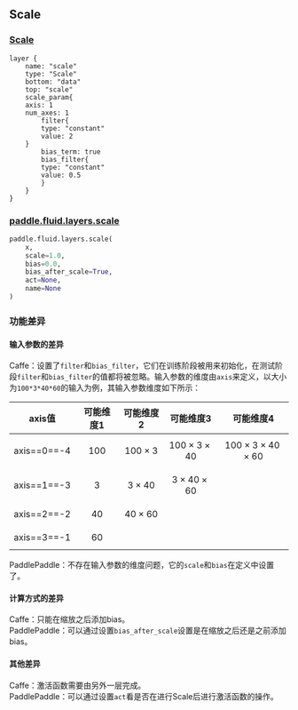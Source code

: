 ## Scale


### [Scale](http://caffe.berkeleyvision.org/tutorial/layers/scale.html)
```
layer {
    name: "scale"
    type: "Scale"
    bottom: "data"
    top: "scale"
    scale_param{
	axis: 1
	num_axes: 1
        filter{
	    type: "constant"
	    value: 2
	}
        bias_term: true
        bias_filter{
	    type: "constant"
	    value: 0.5
        }
    }
}
```


### [paddle.fluid.layers.scale](http://paddlepaddle.org/documentation/docs/zh/1.3/api_cn/layers_cn.html#permalink-137-scale)
```python
paddle.fluid.layers.scale(
    x, 
    scale=1.0,  
    bias=0.0, 
    bias_after_scale=True, 
    act=None, 
    name=None
)
```  

### 功能差异
#### 输入参数的差异
Caffe：设置了`filter`和`bias_filter`，它们在训练阶段被用来初始化，在测试阶段`filter`和`bias_filter`的值都将被忽略。输入参数的维度由`axis`来定义，以大小为`100*3*40*60`的输入为例，其输入参数维度如下所示：  

|   axis值    | 可能维度1 | 可能维度2 | 可能维度3 |  可能维度4  |
| :---------: | :-------: | :-------: | :-------: | :---------: |
| axis==0==-4 |    $$100$$    |   $$100\times3$$   | $$100\times3\times40$$  | $$100\times3\times40\times60$$ |
| axis==1==-3 |     $$3$$     |   $$3\times40$$    |  $$3\times40\times60$$  |             |
| axis==2==-2 |    $$40$$     |   $$40\times60$$   |           |             |
| axis==3==-1 |    $$60$$     |           |           |             |

  
PaddlePaddle：不存在输入参数的维度问题，它的`scale`和`bias`在定义中设置了。  

#### 计算方式的差异
Caffe：只能在缩放之后添加bias。  
PaddlePaddle：可以通过设置`bias_after_scale`设置是在缩放之后还是之前添加bias。


#### 其他差异
Caffe：激活函数需要由另外一层完成。  
PaddlePaddle：可以通过设置`act`看是否在进行Scale后进行激活函数的操作。

